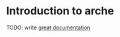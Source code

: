 # Introduction to arche

TODO: write [great documentation](http://jacobian.org/writing/what-to-write/)
